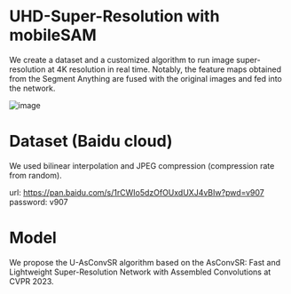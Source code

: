 # UHD-Super-Resolution with mobileSAM
We create a dataset and a customized algorithm to run image super-resolution at 4K resolution in real time.
Notably, the feature maps obtained from the Segment Anything are fused with the original images and fed into the network.

![image](https://github.com/zzr-idam/UHD-Super-Resolution/blob/main/framework.png)

# Dataset (Baidu cloud)


We used bilinear interpolation and JPEG compression (compression rate from random).


url: https://pan.baidu.com/s/1rCWIo5dzOfOUxdUXJ4vBIw?pwd=v907 
password: v907 

# Model 

We propose the U-AsConvSR algorithm based on the AsConvSR: Fast and Lightweight Super-Resolution Network with Assembled Convolutions at CVPR 2023.
